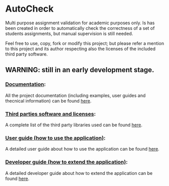 [//]: # (WARNING: DO NOT EDIT README.md file because it's a copy of docs/index.md auto-generated during on build.)
# AutoCheck
Multi purpose assignment validation for academic purposes only.
Is has been created in order to automatically check the correctness of a set of students assignments, but manual supervision is still needed.

Feel free to use, copy, fork or modify this project; but please refer a mention to this project and its author respecting also the licenses of the included third party software.

## WARNING: still in an early development stage.

### [Documentation](https://fherstk.github.io/AutoCheck/html/):
All the project documentation (including examples, user guides and thecnical information) can be found [here](https://fherstk.github.io/AutoCheck/html/).

### [Third parties software and licenses](https://fherstk.github.io/AutoCheck/html/credits/thirdparties.html):
A complete list of the third party libraries used can be found [here](https://fherstk.github.io/AutoCheck/credits/thirdparties.html).

### [User guide (how to use the application)](https://fherstk.github.io/AutoCheck/html/tutorials/user.html):
A detailed user guide about how to use the application can be found [here](https://fherstk.github.io/AutoCheck/html/tutorials/user.html).

### [Developer guide (how to extend the application)](https://fherstk.github.io/AutoCheck/html/tutorials/developer.html):
A detailed developer guide about how to extend the application can be found [here](https://fherstk.github.io/AutoCheck/html/tutorials/developer.html).
